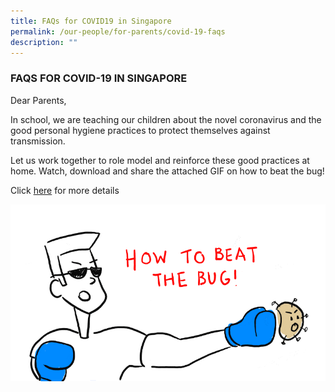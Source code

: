 ```yaml
---
title: FAQs for COVID19 in Singapore
permalink: /our-people/for-parents/covid-19-faqs
description: ""
---
```

### FAQS FOR COVID-19 IN SINGAPORE

Dear Parents, 

In school, we are teaching our children about the novel coronavirus and the good personal hygiene practices to protect themselves against transmission. 

Let us work together to role model and reinforce these good practices at home. Watch, download and share the attached GIF on how to beat the bug!

Click [here](https://www.moe.gov.sg/faqs-wuhan-coronavirus-infection) for more details

![](/images/Attachment%201%20Wuhan%20Virus%20Precautionary%20Measures.gif)